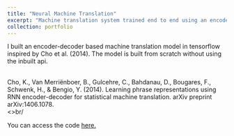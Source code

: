 ```yaml
---
title: "Neural Machine Translation"
excerpt: "Machine translation system trained end to end using an encoder-decoder architecture<br/><img src='/images/nmt.png'>"
collection: portfolio
---
```


I built an encoder-decoder based machine translation model in tensorflow inspired by Cho et al. (2014). The model is built from scratch without using the inbuilt api.<br/><br/>


Cho, K., Van Merriënboer, B., Gulcehre, C., Bahdanau, D., Bougares, F., Schwenk, H., & Bengio, Y. (2014). Learning phrase representations using RNN encoder-decoder for statistical machine translation. arXiv preprint arXiv:1406.1078.<br/><>br/

You can access the code [here.](https://github.com/anshul-gupta24/Neural-Machine-Translation)
